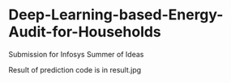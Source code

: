 # Deep-Learning-based-Energy-Audit-for-Households
Submission for Infosys Summer of Ideas

Result of prediction code is in result.jpg
